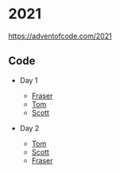 # 2021

https://adventofcode.com/2021

## Code

- Day 1

  - [Fraser](fraser/day-1)
  - [Tom](tomp/day-1)
  - [Scott](scott/src/days/01)

- Day 2
  - [Tom](tomp/day-2)
  - [Scott](scott/src/days/02)
  - [Fraser](fraser/day-2)
